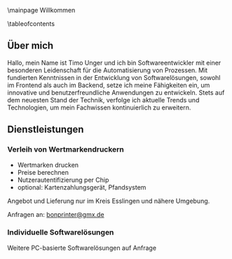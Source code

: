 \mainpage Willkommen

\tableofcontents

## Über mich

Hallo, mein Name ist Timo Unger und ich bin Softwareentwickler mit einer besonderen Leidenschaft für die Automatisierung von Prozessen.
Mit fundierten Kenntnissen in der Entwicklung von Softwarelösungen, sowohl im Frontend als auch im Backend, setze ich meine Fähigkeiten ein, um innovative und benutzerfreundliche Anwendungen zu entwickeln.
Stets auf dem neuesten Stand der Technik, verfolge ich aktuelle Trends und Technologien, um mein Fachwissen kontinuierlich zu erweitern.

## Dienstleistungen

### Verleih von Wertmarkendruckern

- Wertmarken drucken
- Preise berechnen
- Nutzerautentifizierung per Chip
- optional: Kartenzahlungsgerät, Pfandsystem

Angebot und Lieferung nur im Kreis Esslingen und nähere Umgebung.

Anfragen an: bonprinter@gmx.de

<!---
### Bereitstellung von Buchhaltungsprogrammen

- Erstellen von Rechnungen (E-Rechnung im ZUGfERD Format)
- Ein- und Ausgaben archivieren
- Umsatzsteuervoranmeldung mit XML Export für Elster
- Einnahmen-Überschussrechnung (EÜR)
- Export
- Dezentrale Versionierung der Daten
-->

### Individuelle Softwarelösungen

Weitere PC-basierte Softwarelösungen auf Anfrage
